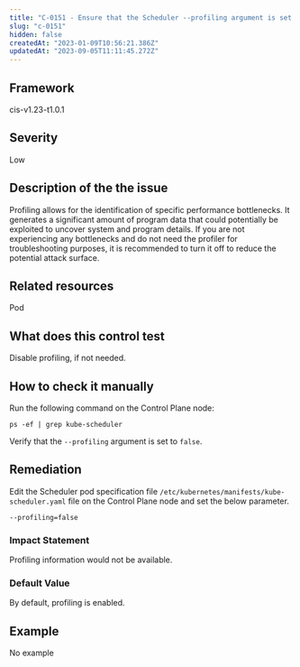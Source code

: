 ```yaml
---
title: "C-0151 - Ensure that the Scheduler --profiling argument is set to false"
slug: "c-0151"
hidden: false
createdAt: "2023-01-09T10:56:21.386Z"
updatedAt: "2023-09-05T11:11:45.272Z"
---
```

## Framework
cis-v1.23-t1.0.1
## Severity
Low
## Description of the the issue
Profiling allows for the identification of specific performance bottlenecks. It generates a significant amount of program data that could potentially be exploited to uncover system and program details. If you are not experiencing any bottlenecks and do not need the profiler for troubleshooting purposes, it is recommended to turn it off to reduce the potential attack surface.
## Related resources
Pod
## What does this control test
Disable profiling, if not needed.
## How to check it manually
Run the following command on the Control Plane node:

 
```
ps -ef | grep kube-scheduler

```
 Verify that the `--profiling` argument is set to `false`.
## Remediation
Edit the Scheduler pod specification file `/etc/kubernetes/manifests/kube-scheduler.yaml` file on the Control Plane node and set the below parameter.

 
```
--profiling=false

```
### Impact Statement
Profiling information would not be available.
### Default Value
By default, profiling is enabled.
## Example
No example